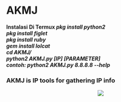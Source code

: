 # AKMJ
<b>Instalasi Di Termux
  <i>pkg install python2
    <br>pkg install figlet
    <br>pkg install ruby
    <br>gem install lolcat
    <br>cd AKMJ/
    <br>python2 AKMJ.py [IP] [PARAMETER]
    <br>contoh: python2 AKMJ.py 8.8.8.8 --help
</i><h3>AKMJ is IP tools for gathering IP info<br>
 <center><img src="https://upload.cc/i4/hmWbV.png">
